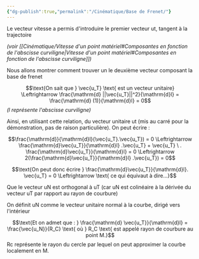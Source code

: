 ```yaml
---
{"dg-publish":true,"permalink":"/Cinématique/Base de Frenet/"}
---
```




Le vecteur vitesse a permis d'introduire le premier vecteur ut, tangent à la trajectoire 

*(voir [[Cinématique/Vitesse d'un point matériel#Composantes en fonction de l'abscisse curviligne\|Vitesse d'un point matériel#Composantes en fonction de l'abscisse curviligne]])*

Nous allons montrer comment trouver un le deuxième vecteur composant la base de frenet

$$\text{On sait que } \vec{u_T} \text{ est un vecteur unitaire} \Leftrightarrow \frac{\mathrm{d} ||\vec{u_T}||^2}{\mathrm{d}l} = \frac{\mathrm{d} (1)}{\mathrm{d}l} = 0$$
*(l représente l'abscisse curviligne)*

Ainsi, en utilisant cette relation, du vecteur unitaire ut (mis au carré pour la démonstration, pas de raison particulière). On peut écrire :

$$\frac{\mathrm{d}}{\mathrm{d}l}(\vec{u_T}.\vec{u_T}) = 0 \Leftrightarrow \frac{\mathrm{d}\vec{u_T}}{\mathrm{d}l} .\vec{u_T} + \vec{u_T} \ . \frac{\mathrm{d}\vec{u_T}}{\mathrm{d}l} = 0 \Leftrightarrow 2(\frac{\mathrm{d}\vec{u_T}}{\mathrm{d}l} .\vec{u_T}) = 0$$

$$\text{On peut donc écrire } \frac{\mathrm{d}\vec{u_T}}{\mathrm{d}l}. \vec{u_T} = 0 \Leftrightarrow \text{ ce qui équivaut à dire...}$$

Que le vecteur uN est orthogonal à uT (car uN est colinéaire à la dérivée du vecteur uT par rapport au rayon de courbure)

On définit uN comme le vecteur unitaire normal à la courbe, dirigé vers l'intérieur

$$\text{Et on admet que : } \frac{\mathrm{d} \vec{u_T}}{\mathrm{d}l} = \frac{\vec{u_N}}{R_C} \text{ où } R_C \text{ est appelé rayon de courbure au point M.}$$
Rc représente le rayon du cercle par lequel on peut approximer la courbe localement en M.